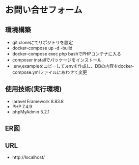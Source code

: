 # お問い合せフォーム

## 環境構築
- git cloneにてリポジトリを設定
- docker-compose up -d -build
- docker-compose exec php bashでPHPコンテナに入る
- composer installでパッケージをインストール
- .env,exampleをコピーして.envを作成し、DBの内容をdocker-compose.ymlファイルにあわせて変更

## 使用技術(実行環境)
- laravel Framework 8.83.8
- PHP 7.4.9
- phpMyAdmin 5.2.1

## ER図


## URL
- http://localhost/